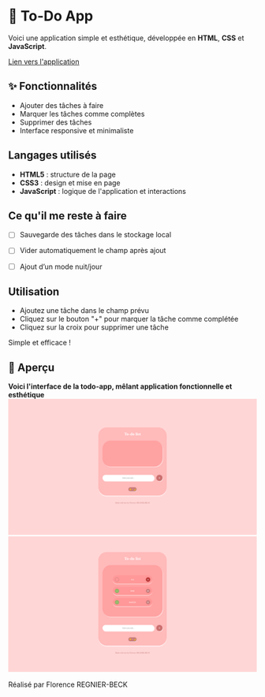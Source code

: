 # 📝 To-Do App

Voici une application simple et esthétique, développée en **HTML**, **CSS** et **JavaScript**.

[Lien vers l'application](https://flo-rb.github.io/todo-app/)

## ✨ Fonctionnalités

- Ajouter des tâches à faire
- Marquer les tâches comme complètes
- Supprimer des tâches
- Interface responsive et minimaliste

## Langages utilisés

- **HTML5** : structure de la page
- **CSS3** : design et mise en page
- **JavaScript** : logique de l'application et interactions

## Ce qu'il me reste à faire

- [ ] Sauvegarde des tâches dans le stockage local
- [ ] Vider automatiquement le champ après ajout
- [ ] Ajout d’un mode nuit/jour


## Utilisation

- Ajoutez une tâche dans le champ prévu
- Cliquez sur le bouton "+" pour marquer la tâche comme complétée
- Cliquez sur la croix pour supprimer une tâche

Simple et efficace !

## 📸 Aperçu

**Voici l'interface de la todo-app, mêlant application fonctionnelle et esthétique**
![Vue d'ensemble](./images/todo-main-page.png)
![Fonctionnalités](./images/todo-testing.png)

Réalisé par Florence REGNIER-BECK

